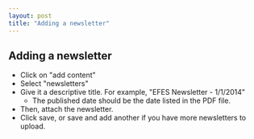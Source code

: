 ```yaml
---
layout: post
title: "Adding a newsletter"
---
```


## Adding a newsletter

- Click on "add content"
- Select "newsletters"
- Give it a descriptive title. For example, "EFES Newsletter - 1/1/2014"
  - The published date should be the date listed in the PDF file.
- Then, attach the newsletter. 
- Click save, or save and add another if you have more newsletters to upload.
